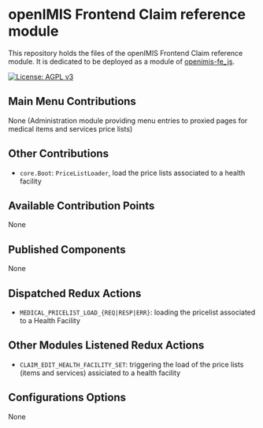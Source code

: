 # openIMIS Frontend Claim reference module
This repository holds the files of the openIMIS Frontend Claim reference module.
It is dedicated to be deployed as a module of [openimis-fe_js](https://github.com/openimis/openimis-fe_js).

[![License: AGPL v3](https://img.shields.io/badge/License-AGPL%20v3-blue.svg)](https://www.gnu.org/licenses/agpl-3.0)

## Main Menu Contributions
None (Administration module providing menu entries to proxied pages for medical items and services price lists)

## Other Contributions
* `core.Boot`: `PriceListLoader`, load the price lists associated to a health facility

## Available Contribution Points
None

## Published Components
None

## Dispatched Redux Actions
* `MEDICAL_PRICELIST_LOAD_{REQ|RESP|ERR}`: loading the pricelist associated to a Health Facility

## Other Modules Listened Redux Actions
* `CLAIM_EDIT_HEALTH_FACILITY_SET`: triggering the load of the price lists (items and services) assiciated to a health facility

## Configurations Options
None